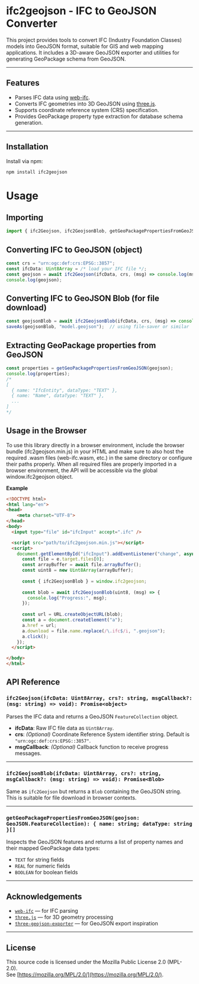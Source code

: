 # ifc2geojson - IFC to GeoJSON Converter

This project provides tools to convert IFC (Industry Foundation Classes) models into GeoJSON format, suitable for GIS and web mapping applications. It includes a 3D-aware GeoJSON exporter and utilities for generating GeoPackage schema from GeoJSON.

---

## Features

- Parses IFC data using [web-ifc](https://github.com/ifcjs/web-ifc).
- Converts IFC geometries into 3D GeoJSON using [three.js](https://threejs.org/).
- Supports coordinate reference system (CRS) specification.
- Provides GeoPackage property type extraction for database schema generation.

---

## Installation

Install via npm:

```bash
npm install ifc2geojson
```

# Usage

## Importing

```typescript
import { ifc2Geojson, ifc2GeojsonBlob, getGeoPackagePropertiesFromGeoJSON } from 'ifc2geojson';
```

## Converting IFC to GeoJSON (object)

```typescript
const crs = "urn:ogc:def:crs:EPSG::3857";
const ifcData: Uint8Array = /* load your IFC file */;
const geojson = await ifc2Geojson(ifcData, crs, (msg) => console.log(msg));
console.log(geojson);
```

## Converting IFC to GeoJSON Blob (for file download)

```typescript
const geojsonBlob = await ifc2GeojsonBlob(ifcData, crs, (msg) => console.log(msg));
saveAs(geojsonBlob, "model.geojson");  // using file-saver or similar
```

## Extracting GeoPackage properties from GeoJSON

```typescript
const properties = getGeoPackagePropertiesFromGeoJSON(geojson);
console.log(properties);
/*
[
  { name: "IfcEntity", dataType: "TEXT" },
  { name: "Name", dataType: "TEXT" },
  ...
]
*/
```

## Usage in the Browser

To use this library directly in a browser environment, include the browser bundle (ifc2geojson.min.js) in your HTML and make sure to also host the required .wasm files (web-ifc.wasm, etc.) in the same directory or configure their paths properly. When all required files are properly imported in a browser environment, the API will be accessible via the global window.ifc2geojson object.

**Example**
```html
<!DOCTYPE html>
<html lang="en">
<head>
    <meta charset="UTF-8">
</head>
<body>
  <input type="file" id="ifcInput" accept=".ifc" />

  <script src="path/to/ifc2geojson.min.js"></script>
  <script>
    document.getElementById("ifcInput").addEventListener("change", async (e) => {
      const file = e.target.files[0];
      const arrayBuffer = await file.arrayBuffer();
      const uint8 = new Uint8Array(arrayBuffer);
  
      const { ifc2GeojsonBlob } = window.ifc2geojson;
  
      const blob = await ifc2GeojsonBlob(uint8, (msg) => {
        console.log("Progress:", msg);
      });
  
      const url = URL.createObjectURL(blob);
      const a = document.createElement("a");
      a.href = url;
      a.download = file.name.replace(/\.ifc$/i, ".geojson");
      a.click();
    });
  </script>

</body>
</html>
```

## API Reference

### `ifc2Geojson(ifcData: Uint8Array, crs?: string, msgCallback?: (msg: string) => void): Promise<object>`

Parses the IFC data and returns a GeoJSON `FeatureCollection` object.

- **ifcData**: Raw IFC file data as `Uint8Array`.
- **crs**: *(Optional)* Coordinate Reference System identifier string. Default is `"urn:ogc:def:crs:EPSG::3857"`.
- **msgCallback**: *(Optional)* Callback function to receive progress messages.

---

### `ifc2GeojsonBlob(ifcData: Uint8Array, crs?: string, msgCallback?: (msg: string) => void): Promise<Blob>`

Same as `ifc2Geojson` but returns a `Blob` containing the GeoJSON string. This is suitable for file download in browser contexts.

---

### `getGeoPackagePropertiesFromGeoJSON(geojson: GeoJSON.FeatureCollection): { name: string; dataType: string }[]`

Inspects the GeoJSON features and returns a list of property names and their mapped GeoPackage data types:

- `TEXT` for string fields
- `REAL` for numeric fields
- `BOOLEAN` for boolean fields

---

## Acknowledgements

- [`web-ifc`](https://github.com/ifcjs/web-ifc) — for IFC parsing
- [`three.js`](https://threejs.org) — for 3D geometry processing
- [`three-geojson-exporter`](https://github.com/prolincur/three-geojson-exporter) — for GeoJSON export inspiration

---

## License

This source code is licensed under the Mozilla Public License 2.0 (MPL-2.0).  
See [https://mozilla.org/MPL/2.0/](https://mozilla.org/MPL/2.0/).